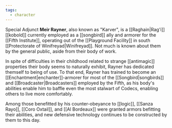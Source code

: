 ```yaml
---
tags:
  - character
---
```


Special Adjunct **Meir Rayner**, also known as "Karver", is a [[Raghain|Rag'i]] [[kobold]] currently employed as a [[songbird]] ally and armorer for the [[Fifth Institute]], operating out of the [[Playground Facility]] in south [[Protectorate of Winifreyad|Winifreyad]]. Not much is known about them by the general public, aside from their body of work.

In spite of difficulties in their childhood related to strange [[antimagic]] properties their body seems to naturally exhibit, Rayner has dedicated themself to being of use. To that end, Rayner has trained to become an [[Enchantment|enchanter]]-armorer for most of the [[Songbird|songbirds]] and [[Broadcaster|Broadcasters]] employed by the Fifth, as his body's abilities enable him to baffle even the most stalwart of Codecs, enabling others to live more comfortably.

Among those benefitted by his counter-obeyance to [[logic]], [[Sanza Rayo]], [[Coro Oxtail]], and [[Al Bordeaux]] were granted armors befitting their abilities, and new defensive technology continues to be constructed by them to this day. 